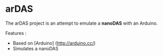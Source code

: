 # arDAS
The arDAS project is an attempt to emulate a **nanoDAS** with an Arduino.

Features :
* Based on [Arduino] (http://arduino.cc/)
* Simulates a nanoDAS
